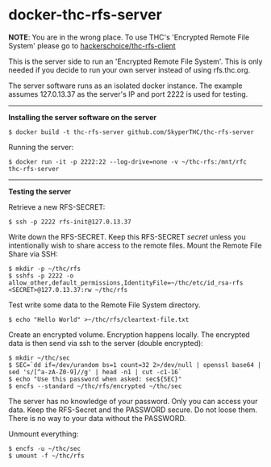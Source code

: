 # docker-thc-rfs-server

**NOTE**: You are in the wrong place. To use THC's 'Encrypted Remote File System' please go to [hackerschoice/thc-rfs-client](https://github.com/hackerschoice/thc-rfs-client)

This is the server side to run an 'Encrypted Remote File System'. This is only needed if you decide to run your own server instead of using rfs.thc.org.

The server software runs as an isolated docker instance. The example assumes 127.0.13.37 as the server's IP and port 2222 is used for testing.

---
**Installing the server software on the server**

```
$ docker build -t thc-rfs-server github.com/SkyperTHC/thc-rfs-server
```

Running the server:
```
$ docker run -it -p 2222:22 --log-drive=none -v ~/thc-rfs:/mnt/rfc thc-rfs-server
```

---
**Testing the server**

Retrieve a new RFS-SECRET:
```
$ ssh -p 2222 rfs-init@127.0.13.37
```

Write down the RFS-SECRET. Keep this RFS-SECRET *secret* unless you intentionally wish to share access to the remote files. Mount the Remote File Share via SSH:
```
$ mkdir -p ~/thc/rfs
$ sshfs -p 2222 -o allow_other,default_permissions,IdentityFile=~/thc/etc/id_rsa-rfs <SECRET>@127.0.13.37:rw ~/thc/rfs
```

Test write some data to the Remote File System directory.
```
$ echo "Hello World" >~/thc/rfs/cleartext-file.txt
```

Create an encrypted volume. Encryption happens locally. The encrypted data is then send via ssh to the server (double encrypted):
```
$ mkdir ~/thc/sec
$ SEC=`dd if=/dev/urandom bs=1 count=32 2>/dev/null | openssl base64 | sed 's/[^a-zA-Z0-9]//g' | head -n1 | cut -c1-16`
$ echo "Use this password when asked: sec${SEC}"
$ encfs --standard ~/thc/rfs/encrypted ~/thc/sec
```

The server has no knowledge of your password. Only you can access your data. Keep the RFS-Secret and the PASSWORD secure. Do not loose them. There is no way to your data without the PASSWORD.

Unmount everything:
```
$ encfs -u ~/thc/sec
$ umount -f ~/thc/rfs
```


